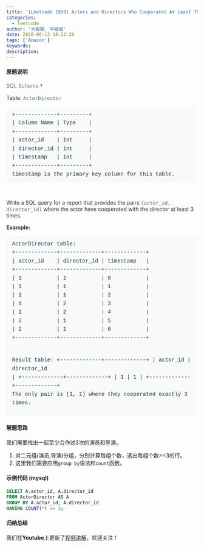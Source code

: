 ```yaml
---
title: '[Leetcode 1050] Actors and Directors Who Cooperated At Least Three Times'
categories:
  - leetcode
author: '大猩猩, 中猩猩'
date: 2020-06-13 18:22:29
tags: ['Amazon']
keywords: 
description:
---
```

#### 原题说明
<div class="sql-schema-wrapper__3VBi" style="margin-bottom: 15px; color: rgb(38, 50, 56); font-family: -apple-system, system-ui, &quot;Segoe UI&quot;, &quot;PingFang SC&quot;, &quot;Hiragino Sans GB&quot;, &quot;Microsoft YaHei&quot;, &quot;Helvetica Neue&quot;, Helvetica, Arial, sans-serif, &quot;Apple Color Emoji&quot;, &quot;Segoe UI Emoji&quot;, &quot;Segoe UI Symbol&quot;;"><a class="sql-schema-link__3cEg" style="color: rgb(96, 125, 139); outline: none; cursor: pointer; transition: border-bottom-color 0.3s ease 0s; touch-action: manipulation; pointer-events: auto; padding-bottom: 1px; border-bottom: 1px solid transparent;">SQL Schema<svg viewBox="0 0 24 24" width="1em" height="1em" class="icon__3Su4"><path fill-rule="evenodd" d="M10 6L8.59 7.41 13.17 12l-4.58 4.59L10 18l6-6z"></path></svg></a></div><div style="color: rgb(38, 50, 56); font-family: -apple-system, system-ui, &quot;Segoe UI&quot;, &quot;PingFang SC&quot;, &quot;Hiragino Sans GB&quot;, &quot;Microsoft YaHei&quot;, &quot;Helvetica Neue&quot;, Helvetica, Arial, sans-serif, &quot;Apple Color Emoji&quot;, &quot;Segoe UI Emoji&quot;, &quot;Segoe UI Symbol&quot;;"><p style="font-size: inherit; margin-bottom: 1em;">Table:&nbsp;<code style="font-family: monospace; font-size: 13px; color: rgb(84, 110, 122); background-color: rgb(247, 249, 250); border-radius: 3px;">ActorDirector</code></p><pre style="font-family: SFMono-Regular, Consolas, &quot;Liberation Mono&quot;, Menlo, Courier, monospace; margin-bottom: 1em; background: rgb(247, 249, 250); padding: 10px 15px; color: rgb(38, 50, 56); line-height: 1.6; border-radius: 3px; white-space: pre-wrap;">+-------------+---------+
| Column Name | Type    |
+-------------+---------+
| actor_id    | int     |
| director_id | int     |
| timestamp   | int     |
+-------------+---------+
timestamp is the primary key column for this table.
</pre><p style="font-size: inherit; margin-bottom: 1em;">&nbsp;</p><p style="font-size: inherit; margin-bottom: 1em;">Write a SQL query for a report that provides the pairs&nbsp;<code style="font-family: monospace; font-size: 13px; color: rgb(84, 110, 122); background-color: rgb(247, 249, 250); border-radius: 3px;">(actor_id, director_id)</code>&nbsp;where the actor have cooperated with the director at least 3 times.</p><p style="font-size: inherit; margin-bottom: 1em;"><span style="font-weight: bolder;">Example:</span></p><pre style="font-family: SFMono-Regular, Consolas, &quot;Liberation Mono&quot;, Menlo, Courier, monospace; margin-bottom: 1em; background: rgb(247, 249, 250); padding: 10px 15px; color: rgb(38, 50, 56); line-height: 1.6; border-radius: 3px; white-space: pre-wrap;">ActorDirector table:
+-------------+-------------+-------------+
| actor_id    | director_id | timestamp   |
+-------------+-------------+-------------+
| 1           | 1           | 0           |
| 1           | 1           | 1           |
| 1           | 1           | 2           |
| 1           | 2           | 3           |
| 1           | 2           | 4           |
| 2           | 1           | 5           |
| 2           | 1           | 6           |
+-------------+-------------+-------------+

Result table:
+-------------+-------------+
| actor_id    | director_id |
+-------------+-------------+
| 1           | 1           |
+-------------+-------------+
The only pair is (1, 1) where they cooperated exactly 3 times.</pre></div>
<!--more-->

#### 解题思路
我们需要找出一起至少合作过3次的演员和导演。
 1. 对二元组(演员,导演)分组，分别计算每组个数，选出每组个数>=3的行。
 2. 这里我们需要应用`group by`语法和`count`函数。


#### 示例代码 (mysql)
```sql
SELECT A.actor_id, A.director_id
FROM ActorDirector AS A
GROUP BY A.actor_id, A.director_id
HAVING COUNT(*) >= 3;
```


#### 归纳总结
我们在**Youtube**上更新了[视频讲解](https://youtu.be/MwkBrrzEibk)，欢迎关注！